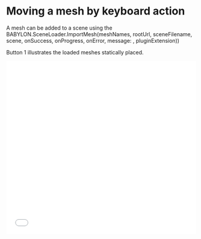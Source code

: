 # Moving a mesh by keyboard action

A mesh can be added to a scene using the BABYLON.SceneLoader.ImportMesh(meshNames, rootUrl, sceneFilename, scene, onSuccess, onProgress, onError, message: , pluginExtension))



Button 1 illustrates the loaded meshes statically placed.

<iframe 
    height="460" 
    width="100%" 
    scrolling="no" 
    title="Mesh animation" 
    src="Block_3/section_7/ex_01_import_mesh/index.html" 
    frameborder="no" 
    loading="lazy" 
    allowtransparency="true" 
    allowfullscreen="true">
</iframe>

